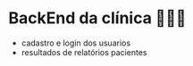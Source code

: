 # BackEnd da clínica 👩🏼‍⚕️

- cadastro e login dos usuarios 
- resultados de relatórios pacientes 

